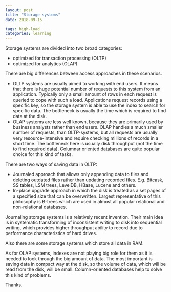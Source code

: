 ```yaml
---
layout: post
title: "Storage systems"
date: 2018-09-15

tags: high-load
categories: learning
---
```

Storage systems are divided into two broad categories:

* optimized for transaction processing (OLTP)
* optimized for analytics (OLAP)

There are big differences between access approaches in these scenarios.
* OLTP systems are usually aimed to working with end users. It means that there is huge potential number of requests to this system from an application. Typically only a small amount of rows in each request is queried to cope with such a load. Applications request records using a specific key, so the storage system is able to use the index to search for specific data. The bottleneck is usually the time which is required to find data at the disk.
* OLAP systems are less well known, because they are primarily used by business analysts rather than end users. OLAP handles a much smaller number of requests, than OLTP-systems, but all requests are usually very resource-intensive and require checking millions of records in a short time. The bottleneck here is usually disk throughput (not the time to find required data). Columnar oriented databases are quite popular choice for this kind of tasks.

There are two ways of saving data in OLTP:
* Journaled approach that allows only appending data to files and deleting outdated files rather than updating recorded files. E.g. Bitcask, SS tables, LSM trees, LevelDB, HBase, Lucene and others.
* In-place upgrade approach in which the disk is treated as a set pages of a specified size that can be overwritten. Largest representative of this philosophy is B-trees which are used in almost all popular relational and non-relational databases.

Journaling storage systems is a relatively recent invention. Their main idea is in systematic transforming of inconsistent writing to disk into sequential writing, which provides higher throughput ability to record due to performance characteristics of hard drives.

Also there are some storage systems which store all data in RAM.

As for OLAP systems, indexes are not playing big role for them as it is needed to look through the big amount of data. The most important is saving data in compact way at the disk, so the volume of data, which will be read from the disk, will be small. Column-oriented databases help to solve this kind of problems.

Thanks.